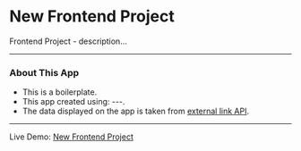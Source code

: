# New Frontend Project

Frontend Project - description...

---

### About This App
* This is a boilerplate.
* This app created using: ---.
* The data displayed on the app is taken from [external link API](https://website.com/).

---

Live Demo: [New Frontend Project](https://natesol.github.io/project/)